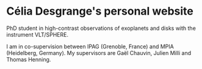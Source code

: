 # Célia Desgrange's personal website

PhD student in high-contrast observations of exoplanets and disks with the instrument VLT/SPHERE.  

I am in co-supervision between IPAG (Grenoble, France) and MPIA (Heidelberg, Germany). My supervisors are Gaël Chauvin, Julien Milli and Thomas Henning.
